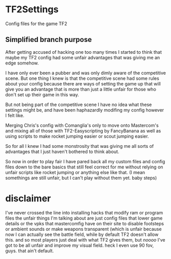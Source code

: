 # TF2Settings
Config files for the game TF2

## Simplified branch purpose
After getting accused of hacking one too many times I started to think that maybe
my TF2 config had some unfair advantages that was giving me an edge somehow.

I have only ever been a pubber and was only dimly aware of the competitive scene.
But one thing I knew is that the competitive scene had some rules about your config
because there are ways of setting the game up that will give you an advantage that
is more than just a little unfair for those who don't set up their game in this way.

But not being part of the competitive scene I have no idea what these settings might
be, and have been haphazardly modifing my config however I felt like.

Merging Chris's config with Comanglia's only to move onto Mastercom's and mixing
all of those with TF2-Easyscripting by FancyBanana as well as using scripts to
make rocket jumping easier or scout jumping easier.

So for all I knew I had some monstrosity that was giving me all sorts of advantages
that I just haven't bothered to think about.

So now in order to play fair I have pared back all my custom files and config files
down to the bare basics that still feel correct for me without relying on unfair
scripts like rocket jumping or anything else like that. (I mean somethings are still
unfair, but I can't play without them yet. baby steps)

# disclaimer
I've never crossed the line into installing hacks that modify ram or program files
the unfair things I'm talking about are just config files that lower game details
or the vpks that mastercomfig have on their site to disable footsteps or ambient
sounds or make weapons transparent (which is unfair because now I can actually 
see the battle field, while by default TF2 doesn't allow this. and so most players 
just deal with what TF2 gives them, but *noooo* I've got to be all unfair and 
improve my visual field. heck I even use 90 fov, guys. that ain't default.
